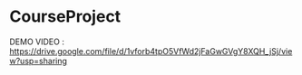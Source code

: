 # CourseProject

DEMO VIDEO : https://drive.google.com/file/d/1vforb4tpO5VfWd2jFaGwGVgY8XQH_jSj/view?usp=sharing
